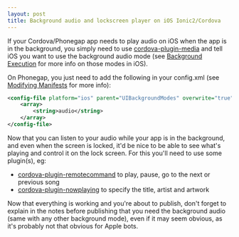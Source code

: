 ```yaml
---
layout: post
title: Background audio and lockscreen player on iOS Ionic2/Cordova
---
```


If your Cordova/Phonegap app needs to play audio on iOS when the app is in the background, you simply need to use [cordova-plugin-media](https://www.npmjs.com/package/cordova-plugin-media) and tell iOS you want to use the background audio mode (see [Background Execution](https://developer.apple.com/library/ios/documentation/iPhone/Conceptual/iPhoneOSProgrammingGuide/BackgroundExecution/BackgroundExecution.html) for more info on those modes in iOS).

On Phonegap, you just need to add the following in your config.xml (see [Modifying Manifests](http://docs.phonegap.com/phonegap-build/configuring/config-file-element/) for more info):

```xml
<config-file platform="ios" parent="UIBackgroundModes" overwrite="true">
	<array>
		<string>audio</string>
	</array>
</config-file>
```

Now that you can listen to your audio while your app is in the background, and even when the screen is locked, it'd be nice to be able to see what's playing and control it on the lock screen. For this you'll need to use some plugin(s), eg:

- [cordova-plugin-remotecommand](https://github.com/leon/cordova-plugin-remotecommand) to play, pause, go to the next or previous song
- [cordova-plugin-nowplaying](https://github.com/leon/cordova-plugin-nowplaying) to specify the title, artist and artwork

Now that everything is working and you're about to publish, don't forget to explain in the notes before publishing that you need the background audio (same with any other background mode), even if it may seem obvious, as it's probably not that obvious for Apple bots.